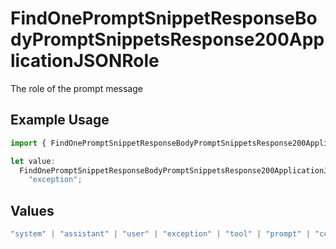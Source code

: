 # FindOnePromptSnippetResponseBodyPromptSnippetsResponse200ApplicationJSONRole

The role of the prompt message

## Example Usage

```typescript
import { FindOnePromptSnippetResponseBodyPromptSnippetsResponse200ApplicationJSONRole } from "@orq-ai/node/models/operations";

let value:
  FindOnePromptSnippetResponseBodyPromptSnippetsResponse200ApplicationJSONRole =
    "exception";
```

## Values

```typescript
"system" | "assistant" | "user" | "exception" | "tool" | "prompt" | "correction" | "expected_output"
```